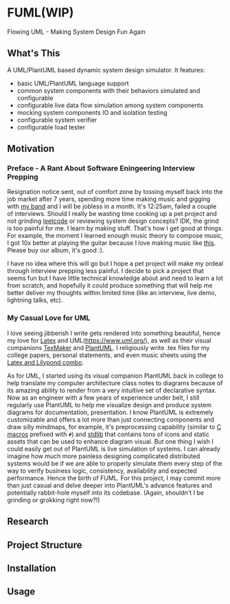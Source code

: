 # FUML(WIP)
Flowing UML - Making System Design Fun Again

## What's This
A UML/PlantUML based dynamic system design simulator. It features:
* basic UML/PlantUML language support
* common system components with their behaviors simulated and configurable
* configurable live data flow simulation among system components
* mocking system components IO and isolation testing
* configurable system verifier 
* configurable load tester

## Motivation 
### Preface - A Rant About Software Eningeering Interview Prepping
Resignation notice sent, out of comfort zone by tossing myself back into the job market after 7 years, spending more time making music and gigging with [my band](https://www.carelesswhisper80s.com/) and I will be jobless in a month. It's 12:25am, failed a couple of interviews. Should I really be wasting time cooking up a pet project and not grinding [leetcode](https://leetcode.com/) or reviewing system design concepts? IDK, the grind is too painful for me. I learn by making stuff. That's how I get good at things. For example, the moment I learned enough music theory to compose music, I got 10x better at playing the guitar because I love making music like [this](https://open.spotify.com/track/3U6RnQtctesNPAzms9bpxF?si=3e6e80ebd2ba4211). Please buy our album, it's good :).

I have no idea where this will go but I hope a pet project will make my ordeal through interview prepping less painful. I decide to pick a project that seems fun but I have little technical knowledge about and need to learn a lot from scratch, and hopefully it could produce something that will help me better deliver my thoughts within limited time (like an interview, live demo, lightning talks, etc). 

### My Casual Love for UML
I love seeing jibberish I write gets rendered into something beautiful, hence my love for [Latex](https://www.latex-project.org/) and UML(https://www.uml.org/), as well as their visual companions [TexMaker](https://www.xm1math.net/texmaker/) and [PlantUML](https://plantuml.com/). I religiously write .tex files for my college papers, personal statements, and even music sheets using the [Latex and Lilypond combo](https://lilypond.org/doc/v2.21/Documentation/usage/latex). 

As for UML, I started using its visual companion PlantUML back in college to help translate my computer architecture class notes to diagrams because of its amazing ability to render from a very intuitive set of declarative syntax. Now as an engineer with a few years of experience under belt, I still regularly use PlantUML to help me visualize design and produce system diagrams for documentation, presentation. I know PlantUML is extremely customizable and offers a lot more than just connecting components and draw silly mindmaps, for example, it's preprocessing capability (similar to [C macros](https://gcc.gnu.org/onlinedocs/cpp/Macros.html) prefixed with `#`) and [stdlib](https://github.com/plantuml/plantuml-stdlib) that contains tons of icons and static assets that can be used to enhance diagram visual. But one thing I wish I could easily get out of PlantUML is live simulation of systems. I can already imagine how much more painless designing complicated distributed systems would be if we are able to properly simulate them every step of the way to verify business logic, consistency, availability and expected performance. Hence the birth of FUML. For this project, I may commit more than just casual and delve deeper into PlantUML's advance features and potentially rabbit-hole myself into its codebase. (Again, shouldn't I be grinding or grokking right now?!)

## Research
## Project Structure
## Installation
## Usage
